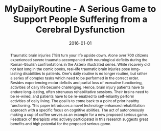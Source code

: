 ---
abstract: Traumatic brain injuries (TBI) turn your life upside down. Alone over 700
  citizens experienced severe traumata accompanied with neurological deficits during
  the Roman-Gaulish confrontations in the Asterix illustrated series. While recovery
  did not last long in the comic books, real-life traumatic brain injuries pose long-lasting
  disabilities to patients. One's daily routine is no longer routine, but rather a
  series of complex tasks which need to be performed in the correct order. Besides
  experiencing motor deficits and partial loss of executive functioning, activities
  of daily life become challenging. Hence, brain injury patients have to endure long-lasting,
  often strenuous rehabilitative sessions. Their brains need to be re-wired, and patients
  have to be re-enabled to self-reliantly perform activities of daily living. The
  goal is to come back to a point of prior healthy functioning. This paper introduces
  a novel technology-enhanced rehabilitation approach with a specific focus on cognitive
  abilities. The act of autonomously making a cup of coffee serves as an example for
  a new proposed serious game. Feedback of therapists who actively participated in
  this research suggests great benefits and high potential for the proposed serious
  game.
authors:
- René Baranyi
- Rafael Perndorfer
- Nadja Lederer
- Birgit Scholz
- Thomas Grechenig
date: '2016-01-01'
featured: false
links:
- name: Publik
  url: https://publik.tuwien.ac.at/showentry.php?ID=258006&lang=2
publication: 'in: "IEEE 4th International Conference on Serious Games and Applications
  for Health", 1; issued by: IEEE; IEEE, Los Alamitos, CA, USA, 2016, ISBN: 978-1-5090-2211-3,
  1 - 6'
publication_types:
- '1'
publishDate: '2016-01-01'
title: MyDailyRoutine - A Serious Game to Support People Suffering from a Cerebral
  Dysfunction
url_pdf: ''
---